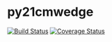 # py21cmwedge

[![Build Status](https://travis-ci.org/mkolopanis/py21cmwedge.svg?branch=master)](https://travis-ci.org/mkolopanis/py21cmwedge)
[![Coverage Status](https://coveralls.io/repos/github/mkolopanis/py21cmwedge/badge.svg)](https://coveralls.io/github/mkolopanis/py21cmwedge)
